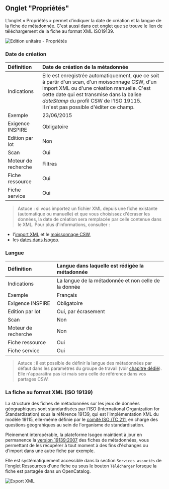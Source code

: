 ## Onglet "Propriétés"

L’onglet « Propriétés » permet d’indiquer la date de création et la langue de la fiche de métadonnée. C'est aussi dans cet onglet que se trouve le lien de téléchargement de la fiche au format XML ISO19139.

![Edition unitaire - Propriétés](/images/inv_edit_one_properties.png "L'édition unitaire - onglet Propriétés")

### Date de création

| Définition          | Date de création de la métadonnée |
| :------------------ | :------------------------------------------------ |
| Indications         | Elle est enregistrée automatiquement, que ce soit à partir d'un scan, d'un moissonnage CSW, d'un import XML ou d'une création manuelle. C'est cette date qui est transmise dans la balise *dateStamp* du profil CSW de l'ISO 19115.<br />Il n'est pas possible d'éditer ce champ. |
| Exemple             | 23/06/2015                    |
| Exigence INSPIRE    | Obligatoire                   |
| Edition par lot     | Non                           |
| Scan                | Oui                           |
| Moteur de recherche | Filtres                       |
| Fiche ressource     | Oui                           |
| Fiche service       | Oui                           |

> Astuce : si vous importez un fichier XML depuis une fiche existante (automatique ou manuelle) et que vous choisissez d'écraser les données, la date de création sera remplacée par celle contenue dans le XML. Pour plus d'informations, consulter :
* l'[import XML](../../features/documentation/md_import.html) et le [moissonnage CSW](../../features/csw_client/csw_harvest.html),
* les [dates dans Isogeo](../../appendices/different_dates.html).

### Langue

| Définition          | Langue dans laquelle est rédigée la métadonnée       |
| :------------------ | :------------------------------------------------    |
| Indications         | La langue de la métadonnée et non celle de la donnée |
| Exemple             | Français                                             |
| Exigence INSPIRE    | Obligatoire                   |
| Edition par lot     | Oui, par écrasement           |
| Scan                | Non                           |
| Moteur de recherche | Non                           |
| Fiche ressource     | Oui                           |
| Fiche service       | Oui                           |

> Astuce : il est possible de définir la langue des métadonnées par défaut dans les paramètres du groupe de travail (voir [chapitre dédié](../../features/admin/group.html#dfinir-la-langue-des-mtadonnes-par-dfaut)). Elle n'apparaîtra pas ici mais sera celle de référence dans vos partages CSW.

### La fiche au format XML (ISO 19139)

La structure des fiches de métadonnées sur les jeux de données géographiques sont standardisées par l'ISO (International Organization for Standardization) sous la référence 19139, qui est l'implémentation XML du modèle 19115, elle-même définie par le [comité ISO /TC 211](https://en.wikipedia.org/wiki/ISO/TC_211), en charge des questions géograhiques au sein de l'organisme de standardisation.

Pleinement interopérable, la plateforme Isogeo maintient à jour en permanence la [version 19139:2007](http://www.iso.org/iso/catalogue_detail.htm?csnumber=32557) des fiches de métadonnées, vous permettant de les récupérer à tout moment à des fins d'échanges ou d'import dans une autre fiche par exemple.

Elle est systématiquement accessible dans la section `Services associés` de l'onglet Ressources d'une fiche ou sous le bouton `Télécharger` lorsque la fiche est partagée dans un OpenCatalog.

![Export XML](/images/xml_export.png "Aperçu d'un export XML19139 d'une fiche Isogeo")
